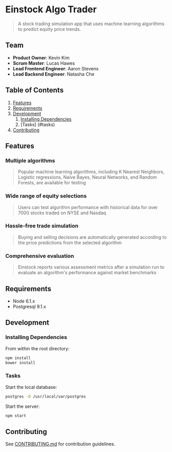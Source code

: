 # Einstock Algo Trader

> A stock trading simulation app that uses machine learning algorithms to predict equity price trends.

## Team

  - __Product Owner__: Kevin Kim
  - __Scrum Master__: Lucas Hawes
  - __Lead Frontend Engineer__: Aaron Stevens
  - __Lead Backend Engineer__: Natasha Che

## Table of Contents

1. [Features](#features)
1. [Requirements](#requirements)
1. [Development](#development)
    1. [Installing Dependencies](#installing-dependencies)
    1. [Tasks] (#tasks)
1. [Contributing](#contributing)

## Features

### Multiple algorithms
> Popular machine learning algorithms, including K Nearest Neighbors, Logistic regressions, Naive Bayes, Neural Networks, and Random Forests, are available for testing

### Wide range of equity selections
> Users can test algorithm performance with historical data for over 7000 stocks traded on NYSE and Nasdaq

### Hassle-free trade simulation
> Buying and selling decisions are automatically generated according to the price predictions from the selected algorithm

### Comprehensive evaluation
> Einstock reports various assessment metrics after a simulation run to evaluate an algorithm's performance against market benchmarks

## Requirements

- Node 6.1.x
- Postgresql 9.1.x

## Development

### Installing Dependencies

From within the root directory:

```sh
npm install
bower install
```

### Tasks
Start the local database:
```sh
postgres -D /usr/local/var/postgres
```
Start the server:
```sh
npm start
```

## Contributing

See [CONTRIBUTING.md](CONTRIBUTING.md) for contribution guidelines.

